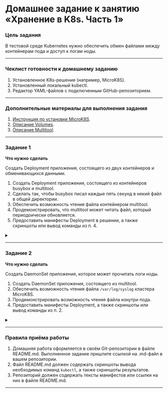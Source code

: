 # Домашнее задание к занятию «Хранение в K8s. Часть 1»

### Цель задания

В тестовой среде Kubernetes нужно обеспечить обмен файлами между контейнерам пода и доступ к логам ноды.

------

### Чеклист готовности к домашнему заданию

1. Установленное K8s-решение (например, MicroK8S).
2. Установленный локальный kubectl.
3. Редактор YAML-файлов с подключенным GitHub-репозиторием.

------

### Дополнительные материалы для выполнения задания

1. [Инструкция по установке MicroK8S](https://microk8s.io/docs/getting-started).
2. [Описание Volumes](https://kubernetes.io/docs/concepts/storage/volumes/).
3. [Описание Multitool](https://github.com/wbitt/Network-MultiTool).

------

### Задание 1 

**Что нужно сделать**

Создать Deployment приложения, состоящего из двух контейнеров и обменивающихся данными.

1. Создать Deployment приложения, состоящего из контейнеров busybox и multitool.
2. Сделать так, чтобы busybox писал каждые пять секунд в некий файл в общей директории.
3. Обеспечить возможность чтения файла контейнером multitool.
4. Продемонстрировать, что multitool может читать файл, который периодоически обновляется.
5. Предоставить манифесты Deployment в решении, а также скриншоты или вывод команды из п. 4.


<details>
<summary>

</summary>

```bash
vagrant@vm1:~$ cat microk8s/deployment.yml 
apiVersion: apps/v1
kind: Deployment
metadata:
  name: less-volume
  labels:
    app: less-volume
spec:
  replicas: 1
  selector:
    matchLabels:
      app: less-volume
  template:
    metadata:
      labels:
        app: less-volume
    spec:
      containers:
      - name: multitool
        image: wbitt/network-multitool
        volumeMounts:
        - name: exch
          mountPath: /input
      - name: busybox
        image: busybox
        command: ['sh', '-c', 'while true; do date >> /output/busybox.log; sleep 5; done;']
        volumeMounts:
        - name: exch
          mountPath: /output
      volumes:
      - name: exch
        emptyDir: {}

vagrant@vm1:~$ kubectl get po
NAME                           READY   STATUS    RESTARTS   AGE
less-volume-55b58557cc-thb7l   2/2     Running   0          8s

vagrant@vm1:~$ kubectl exec -it less-volume-55b58557cc-thb7l -c busybox -- sh
/ # cat /output/busybox.log 
Thu Oct  5 12:32:20 UTC 2023
Thu Oct  5 12:32:25 UTC 2023
Thu Oct  5 12:32:30 UTC 2023
Thu Oct  5 12:32:35 UTC 2023
Thu Oct  5 12:32:40 UTC 2023
Thu Oct  5 12:32:45 UTC 2023
Thu Oct  5 12:32:50 UTC 2023
Thu Oct  5 12:32:55 UTC 2023
Thu Oct  5 12:33:00 UTC 2023
Thu Oct  5 12:33:05 UTC 2023
Thu Oct  5 12:33:10 UTC 2023
Thu Oct  5 12:33:15 UTC 2023
Thu Oct  5 12:33:20 UTC 2023
Thu Oct  5 12:33:25 UTC 2023
Thu Oct  5 12:33:30 UTC 2023

vagrant@vm1:~$ kubectl exec -it less-volume-55b58557cc-thb7l -c multitool -- sh
/ # tail /input/busybox.log 
Thu Oct  5 12:34:30 UTC 2023
Thu Oct  5 12:34:35 UTC 2023
Thu Oct  5 12:34:40 UTC 2023
Thu Oct  5 12:34:45 UTC 2023
Thu Oct  5 12:34:50 UTC 2023
Thu Oct  5 12:34:55 UTC 2023
Thu Oct  5 12:35:00 UTC 2023
Thu Oct  5 12:35:05 UTC 2023
Thu Oct  5 12:35:10 UTC 2023
Thu Oct  5 12:35:15 UTC 2023
/ # tail /input/busybox.log 
Thu Oct  5 12:34:35 UTC 2023
Thu Oct  5 12:34:40 UTC 2023
Thu Oct  5 12:34:45 UTC 2023
Thu Oct  5 12:34:50 UTC 2023
Thu Oct  5 12:34:55 UTC 2023
Thu Oct  5 12:35:00 UTC 2023
Thu Oct  5 12:35:05 UTC 2023
Thu Oct  5 12:35:10 UTC 2023
Thu Oct  5 12:35:15 UTC 2023
Thu Oct  5 12:35:20 UTC 2023

```

[deployment.yml](microk8s%2Fdeployment.yml)

![img.png](img.png)

</details>

------

### Задание 2

**Что нужно сделать**

Создать DaemonSet приложения, которое может прочитать логи ноды.

1. Создать DaemonSet приложения, состоящего из multitool.
2. Обеспечить возможность чтения файла `/var/log/syslog` кластера MicroK8S.
3. Продемонстрировать возможность чтения файла изнутри пода.
4. Предоставить манифесты Deployment, а также скриншоты или вывод команды из п. 2.


<details>
<summary>

</summary>

```bash
vagrant@vm1:~$ cat microk8s/daemonset.yml
apiVersion: apps/v1
kind: DaemonSet
metadata:
  name: readlogs
  labels:
    app: readlogs
spec:
  selector:
    matchLabels:
      app: readlogs
  template:
    metadata:
      labels:
        app: readlogs
    spec:
      containers:
      - name: multitool
        image: wbitt/network-multitool
        volumeMounts:
        - name: syslog
          mountPath: /logs/syslog
          readOnly: true
      volumes:
      - name: syslog
        hostPath:
          path: /var/log/syslog

vagrant@vm1:~$ kubectl get ds
NAME       DESIRED   CURRENT   READY   UP-TO-DATE   AVAILABLE   NODE SELECTOR   AGE
readlogs   1         1         1       1            1           <none>          8s
vagrant@vm1:~$ kubectl get po
NAME                           READY   STATUS    RESTARTS   AGE
less-volume-55b58557cc-thb7l   2/2     Running   0          32m
readlogs-86ppz                 1/1     Running   0          4m30s

vagrant@vm1:~$ grep "5 13:17:5" /var/log/syslog
Oct  5 13:17:50 vm1 systemd[2383]: run-containerd-runc-k8s.io-61ac65a19b69747cc63d6f6a596913ad94b8969398aa94ca4853d7fe1ef50273-runc.PKCA23.mount: Succeeded.
Oct  5 13:17:50 vm1 systemd[1]: run-containerd-runc-k8s.io-61ac65a19b69747cc63d6f6a596913ad94b8969398aa94ca4853d7fe1ef50273-runc.PKCA23.mount: Succeeded.
Oct  5 13:17:55 vm1 systemd[1]: run-containerd-runc-k8s.io-145390ee180371632bcce5dcc56219b6c8af15ee97a322ff4815048bd1487636-runc.YOcWU7.mount: Succeeded.
Oct  5 13:17:55 vm1 systemd[2383]: run-containerd-runc-k8s.io-145390ee180371632bcce5dcc56219b6c8af15ee97a322ff4815048bd1487636-runc.YOcWU7.mount: Succeeded.
Oct  5 13:17:55 vm1 systemd[1]: run-containerd-runc-k8s.io-145390ee180371632bcce5dcc56219b6c8af15ee97a322ff4815048bd1487636-runc.5bQlmE.mount: Succeeded.
Oct  5 13:17:55 vm1 systemd[2383]: run-containerd-runc-k8s.io-145390ee180371632bcce5dcc56219b6c8af15ee97a322ff4815048bd1487636-runc.5bQlmE.mount: Succeeded.
Oct  5 13:17:59 vm1 systemd[2383]: run-containerd-runc-k8s.io-61ac65a19b69747cc63d6f6a596913ad94b8969398aa94ca4853d7fe1ef50273-runc.xiiZIS.mount: Succeeded.
Oct  5 13:17:59 vm1 systemd[1]: run-containerd-runc-k8s.io-61ac65a19b69747cc63d6f6a596913ad94b8969398aa94ca4853d7fe1ef50273-runc.xiiZIS.mount: Succeeded.

vagrant@vm1:~$ kubectl exec -it readlogs-86ppz -- sh
/ # grep "5 13:17:5" /logs/syslog 
Oct  5 13:17:50 vm1 systemd[2383]: run-containerd-runc-k8s.io-61ac65a19b69747cc63d6f6a596913ad94b8969398aa94ca4853d7fe1ef50273-runc.PKCA23.mount: Succeeded.
Oct  5 13:17:50 vm1 systemd[1]: run-containerd-runc-k8s.io-61ac65a19b69747cc63d6f6a596913ad94b8969398aa94ca4853d7fe1ef50273-runc.PKCA23.mount: Succeeded.
Oct  5 13:17:55 vm1 systemd[1]: run-containerd-runc-k8s.io-145390ee180371632bcce5dcc56219b6c8af15ee97a322ff4815048bd1487636-runc.YOcWU7.mount: Succeeded.
Oct  5 13:17:55 vm1 systemd[2383]: run-containerd-runc-k8s.io-145390ee180371632bcce5dcc56219b6c8af15ee97a322ff4815048bd1487636-runc.YOcWU7.mount: Succeeded.
Oct  5 13:17:55 vm1 systemd[1]: run-containerd-runc-k8s.io-145390ee180371632bcce5dcc56219b6c8af15ee97a322ff4815048bd1487636-runc.5bQlmE.mount: Succeeded.
Oct  5 13:17:55 vm1 systemd[2383]: run-containerd-runc-k8s.io-145390ee180371632bcce5dcc56219b6c8af15ee97a322ff4815048bd1487636-runc.5bQlmE.mount: Succeeded.
Oct  5 13:17:59 vm1 systemd[2383]: run-containerd-runc-k8s.io-61ac65a19b69747cc63d6f6a596913ad94b8969398aa94ca4853d7fe1ef50273-runc.xiiZIS.mount: Succeeded.
Oct  5 13:17:59 vm1 systemd[1]: run-containerd-runc-k8s.io-61ac65a19b69747cc63d6f6a596913ad94b8969398aa94ca4853d7fe1ef50273-runc.xiiZIS.mount: Succeeded.

```

[daemonset.yml](microk8s%2Fdaemonset.yml)

![img_1.png](img_1.png)

</details>

------

### Правила приёма работы

1. Домашняя работа оформляется в своём Git-репозитории в файле README.md. Выполненное задание пришлите ссылкой на .md-файл в вашем репозитории.
2. Файл README.md должен содержать скриншоты вывода необходимых команд `kubectl`, а также скриншоты результатов.
3. Репозиторий должен содержать тексты манифестов или ссылки на них в файле README.md.

------